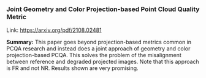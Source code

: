 ### Joint Geometry and Color Projection-based Point Cloud Quality Metric
Link: https://arxiv.org/pdf/2108.02481

**Summary:**
This paper goes beyond projection-based metrics common in PCQA research and instead does a joint approach of geometry and color projection-based PCQA. This solves the problem of the misalignment between reference and degraded projected images. Note that this approach is FR and not NR. Results shown are very promising.